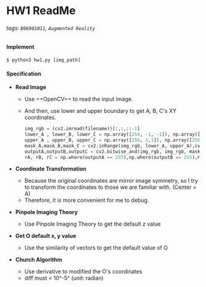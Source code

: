 # HW1 ReadMe
###### tags: `B06901011`, `Augmented Reality`

#### Implement
```shell
$ python3 hw1.py [img_path]
```

#### Specification
* **Read Image**
  * Use ==OpenCV== to read the input image.
  * And then, use lower and upper boundary to get A, B, C's XY coordinates.
  
    ```python
    img_rgb = (cv2.imread(filename))[:,:,::-1]
    lower_A , lower_B, lower_C = np.array([254, -1, -1]), np.array([254, 99, -1]), np.array([-1, -1, 254])
    upper_A , upper_B, upper_C = np.array([256, 1,1]), np.array([256, 101,1]), np.array([0, 0,256])
    mask_A,mask_B,mask_C = cv2.inRange(img_rgb, lower_A, upper_A),cv2.inRange(img_rgb, lower_B, upper_B),cv2.inRange(img_rgb, lower_C, upper_C)
    outputA,outputB,outputC = cv2.bitwise_and(img_rgb, img_rgb, mask = mask_A),cv2.bitwise_and(img_rgb, img_rgb, mask = mask_B),cv2.bitwise_and(img_rgb, img_rgb, mask = mask_C)
    rA, rB, rC = np.where(outputA == 255),np.where(outputB == 255),np.where(outputC == 255)
    ```

* **Coordinate Transformation**
  * Because the original coordinates are mirror image symmetry, so I try to transform the coordinates to those we are familiar with. (Center = A) 
  * Therefore, it is more convenient for me to debug.
  
* **Pinpole Imaging Theory**
  * Use Pinpole Imaging Theory to get the default z value

* **Get O default x, y value**
  * Use the similarity of vectors to get the default value of O

* **Church Algorithm**
  * Use derivative to modified the O's coordinates
  * diff must < 10^-5^ (unit: radian)

